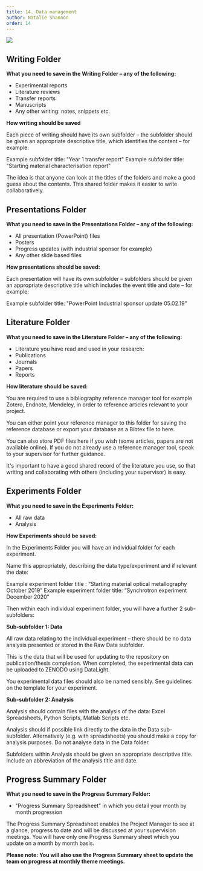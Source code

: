 ```yaml
---
title: 14. Data management
author: Natalie Shannon
order: 14
---
```


![](/wiki/assets/images/posts/dropbox_folder_overview.png)

## Writing Folder

**What you need to save in the Writing Folder – any of the following:**

- Experimental reports
- Literature reviews
- Transfer reports
- Manuscripts
- Any other writing: notes, snippets etc.

**How writing should be saved**

Each piece of writing should have its own subfolder – the subfolder should be given an appropriate descriptive title, which identifies the content – for example:

Example subfolder title: "Year 1 transfer report"
Example subfolder title: "Starting material characterisation report"

The idea is that anyone can look at the titles of the folders and make a good guess about the contents. This shared folder makes it easier to write collaboratively.

## Presentations Folder

**What you need to save in the Presentations Folder – any of the following:**

- All presentation (PowerPoint) files
- Posters 
- Progress updates (with industrial sponsor for example)
- Any other slide based files 

**How presentations should be saved:**

Each presentation will have its own subfolder – subfolders should be given an appropriate descriptive title which includes the event title and date – for example:

Example subfolder title: "PowerPoint Industrial sponsor update 05.02.19"

## Literature Folder

**What you need to save in the Literature Folder – any of the following:**

- Literature you have read and used in your research:
- Publications
- Journals
- Papers 
- Reports

**How literature should be saved:**

You are required to use a bibliography reference manager tool for example Zotero, Endnote, Mendeley, in order to reference articles relevant to your project. 

You can either point your reference manager to this folder for saving the reference database or export your database as a Bibtex file to here.

You can also store PDF files here if you wish (some articles, papers are not available online). If you do not already use a reference manager tool, speak to your supervisor for further guidance.

It's important to have a good shared record of the literature you use, so that writing and collaborating with others (including your supervisor) is easy.

## Experiments Folder

**What you need to save in the Experiments Folder:**

- All raw data
- Analysis

**How Experiments should be saved:** 

In the Experiments Folder you will have an individual folder for each experiment.

Name this appropriately, describing the data type/experiment and if relevant the date:

Example experiment folder title :  “Starting material optical metallography October 2019” 
Example experiment folder title:   “Synchrotron experiment December 2020”
 
Then within each individual experiment folder, you will have a further 2 sub-subfolders:

**Sub-subfolder 1: Data**  

All raw data relating to the individual experiment – there should be no data analysis presented or stored in the Raw Data subfolder.

This is the data that will be used for updating to the repository on publication/thesis completion.  When completed, the experimental data can be uploaded to ZENODO using DataLight.

You experimental data files should also be named sensibly. See guidelines on the template for your experiment.

**Sub-subfolder 2: Analysis**

Analysis should contain files with the analysis of the data: Excel Spreadsheets, Python Scripts, Matlab Scripts etc.
 
Analysis should if possible link directly to the data in the Data sub-subfolder. Alternatively (e.g. with spreadsheets) you should make a copy for analysis purposes. Do not analyse data in the Data folder.

Subfolders within Analysis should be given an appropriate descriptive title. Include an abbreviation of the analysis title and date.


## Progress Summary Folder

**What you need to save in the Progress Summary Folder:**

- "Progress Summary Spreadsheet" in which you detail your month by month progression

The Progress Summary Spreadsheet enables the Project Manager to see at a glance, progress to date and will be discussed at your supervision meetings. You will have only one Progress Summary sheet which you update on a month by month basis.

**Please note: You will also use the Progress Summary sheet to update the team on progress at monthly theme meetings.**  



